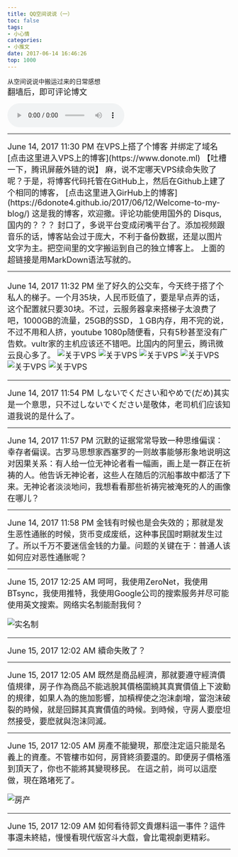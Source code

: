 ```yaml
---
title: QQ空间说说（一）
toc: false
tags:
- 小心情
categories:
- 小推文
date: 2017-06-14 16:46:26
top: 1000
---
```


 从空间说说中搬运过来的日常感想  
<font size=4>
翻墙后，即可评论博文
</font>
<!--more-->

<audio controls="controls" name="media" style="width:264px"  autoplay loop=true> <source src="/musics/wish.mp3"> </audio>

***


<font size=4>
June 14, 2017 11:30 PM
在VPS上搭了个博客 并绑定了域名
[点击这里进入VPS上的博客](https://www.donote.ml) 
【吐槽一下，腾讯屏蔽外链的说】 麻，说不定哪天VPS续命失败了呢？于是，将博客代码托管在GitHub上，然后在Github上建了个相同的博客，    
[点击这里进入GirHub上的博客](https://6donote4.github.io/2017/06/12/Welcome-to-my-blog/) 
这是我的博客，欢迎撒。评论功能使用国外的 Disqus, 国内的？？？ 封口了，多说平台变成闭嘴平台了。添加视频跟音乐的话，博客站会过于庞大，不利于备份数据，还是以图片 文字为主。把空间里的文字搬运到自己的独立博客上。
 上面的超链接是用MarkDown语法写就的。
</font>


***


<font size=4>

June 14, 2017 11:32 PM
坐了好久的公交车，今天终于搭了个私人的梯子。一个月35块，人民币贬值了，要是早点弄的话，这个配置就只要30块。不过，云服务器拿来搭梯子太浪费了吧，1000GB的流量，25GB的SSD，１GB内存，用不完的说，不过不用和人挤，youtube 1080p随便看，只有5秒甚至没有广告欸。vultr家的主机应该还不错吧。比国内的阿里云，腾讯微云良心多了。
![关于VPS](/pictures/vps1.png)
![关于VPS](/pictures/vps2.png)
![关于VPS](/pictures/vps3.jpg)
![关于VPS](/pictures/vps4.png)
![关于VPS](/pictures/vps5.png)
![关于VPS](/pictures/vps6.png)

</font>

***

<font size=4>
June 14, 2017 11:54 PM
しないでください和やめで(だめ)其实是一个意思，只不过しないでください是敬体，老司机们应该知道我说的是什么了。
</font>

***

<font size=4>
June 14, 2017 11:57 PM
 沉默的证据常常导致一种思维偏误：幸存者偏误。古罗马思想家西塞罗的一则故事能够形象地说明这对因果关系：有人给一位无神论者看一幅画，画上是一群正在祈祷的人。他告诉无神论者，这些人在随后的沉船事故中都活了下来。无神论者淡淡地问，我想看看那些祈祷完被淹死的人的画像在哪儿？
</font>

***

<font size=4>
June 14, 2017 11:58 PM
金钱有时候也是会失效的；那就是发生恶性通胀的时候，货币变成废纸，这种事民国时期就发生过了。所以千万不要迷信金钱的力量。问题的关键在于：普通人该如何应对恶性通胀呢？
</font>

***


<font size=4>
June 15, 2017 12:25 AM
呵呵，我使用ZeroNet，我使用BTsync，我使用推特，我使用Google公司的搜索服务并尽可能使用英文搜索。网络实名制能耐我何？

![实名制](/pictures/realnamerule.jpg)

</font>

***

<font size=4>
June 15, 2017 12:02 AM
續命失敗了？
</font>

***

<font size=4>
June 15, 2017 12:05 AM
既然是商品經濟，那就要遵守經濟價值規律，房子作為商品不能逃脫其價格圍繞其真實價值上下波動的規律，如果人為的施加影響，加槓桿使之泡沫劇增，當泡沫破裂的時候，就是回歸其真實價值的時候。到時候，守房人要麼坦然接受，要麽就與泡沫同滅。
</font>

***

<font size=4>
June 15, 2017 12:05 AM
 房產不能變現，那麼注定這只能是名義上的資產。不管樓市如何，房貸終須要還的。即便房子價格漲到頂天了，你也不能將其變現移民。 在這之前，尚可以這麼做，現在路堵死了。

 ![房产](/pictures/estate.jpg)

</font>

***

<font size=4>
June 15, 2017 12:09 AM
如何看待郭文貴爆料這一事件？這件事還未終結，慢慢看現代版宮斗大戲，會比電視劇更精彩。
</font>

***

